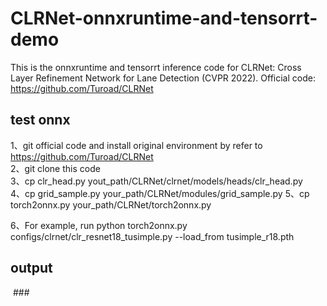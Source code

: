 # CLRNet-onnxruntime-and-tensorrt-demo
This is the onnxruntime and tensorrt inference code for CLRNet: Cross Layer Refinement Network for Lane Detection (CVPR 2022). Official code: https://github.com/Turoad/CLRNet


## test onnx
1、git official code and install original environment by refer to https://github.com/Turoad/CLRNet <br>
2、git clone this code <br>
3、cp clr_head.py    yout_path/CLRNet/clrnet/models/heads/clr_head.py <br>
4、cp grid_sample.py     your_path/CLRNet/modules/grid_sample.py
5、cp torch2onnx.py  your_path/CLRNet/torch2onnx.py

6、For example, run
python torch2onnx.py configs/clrnet/clr_resnet18_tusimple.py  --load_from tusimple_r18.pth


## output 

<img src="">
###

